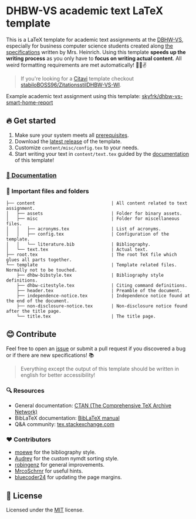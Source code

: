 # DHBW-VS academic text LaTeX template

This is a LaTeX template for academic text assignments at the [DBHW-VS](https://www.dhbw-vs.de/), especially for business computer science students created along [the specifications](template/dhbw-text-requirements.md) written by Mrs. Heinrich. Using this template **speeds up the writing process** as you only have to **focus on writing actual content**. All weird formatting requirements are met automatically! :beer::sunglasses::v:

>If you're looking for a [Citavi](https://www.citavi.com/) template checkout [stabiloBOSS96/ZitationsstilDHBW-VS-WI](https://github.com/stabiloBOSS96/ZitationsstilDHBW-VS-WI).

Example academic text assignment using this template: [skyfrk/dhbw-vs-smart-home-report](https://github.com/skyfrk/dhbw-vs-smart-home-report)

## :fire: Get started

1. Make sure your system meets all [prerequisites](./docs/prerequisites.md).
2. Download the [latest release](https://github.com/skyfrk/dhbw-vs-latex-template/releases) of the template.
3. Customize `content/misc/config.tex` to your needs.
4. Start writing your text in `content/text.tex` guided by the [documentation](./docs/writing.md) of this template!

### [:open_book: Documentation](./docs/writing.md)

### :file_folder: Important files and folders

```text
├── content                             | All content related to text assignment.
│   ├── assets                          | Folder for binary assets.
│   ├── misc                            | Folder for miscellaneous files.
│   │   ├── acronyms.tex                | List of acronyms.
│   │   ├── config.tex                  | Configuration of the template.
│   │   └── literature.bib              | Bibliography.
│   └── text.tex                        | Actual text.
├── root.tex                            | The root TeX file which glues all parts together.
└── template                            | Template related files. Normally not to be touched.
    ├── dhbw-bibstyle.tex               | Bibliography style definitions.
    ├── dhbw-citestyle.tex              | Citing command definitions.
    ├── header.tex                      | Preamble of the document.
    ├── independence-notice.tex         | Independence notice found at the end of the document.
    ├── non-disclosure-notice.tex       | Non-disclosure notice found after the title page.
    └── title.tex                       | The title page.
```

## :blush: Contribute

Feel free to open an [issue](https://github.com/skyfrk/dhbw-vs-latex-template/issues) or submit a pull request if you discovered a bug or if there are new specifications! :books:

> Everything except the output of this template should be written in english for better accessibility!

### :mag: Resources

* General documentation: [CTAN (The Comprehensive TeX Archive Network)](https://www.ctan.org/)
* BibLaTeX documentation: [BibLaTeX manual](https://www.ctan.org/pkg/biblatex)
* Q&A community: [tex.stackexchange.com](https://tex.stackexchange.com/)

### :heart: Contributors

* [moewe](https://tex.stackexchange.com/users/35864/moewe) for the bibliography style.
* [Audrey](https://tex.stackexchange.com/users/4483/audrey) for the custom nymdt sorting style.
* [robingenz](https://github.com/robingenz) for general improvements.
* [MrcoSchrnr](https://github.com/MrcoSchrnr) for useful hints.
* [bluecoder24](https://github.com/bluecoder24) for updating the page margins.

## :page_facing_up: License

Licensed under the [MIT](https://opensource.org/licenses/mit-license.php) license.

